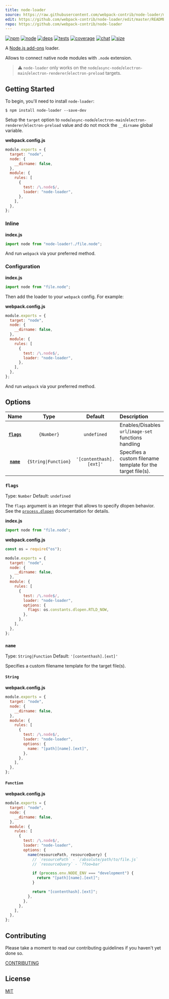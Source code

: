 ```yaml
---
title: node-loader
source: https://raw.githubusercontent.com/webpack-contrib/node-loader/master/README.md
edit: https://github.com/webpack-contrib/node-loader/edit/master/README.md
repo: https://github.com/webpack-contrib/node-loader
---
```



[![npm][npm]][npm-url]
[![node][node]][node-url]
[![deps][deps]][deps-url]
[![tests][tests]][tests-url]
[![coverage][cover]][cover-url]
[![chat][chat]][chat-url]
[![size][size]][size-url]



A [Node.js add-ons](https://nodejs.org/dist/latest/docs/api/addons.html) loader.

Allows to connect native node modules with `.node` extension.

> ⚠ `node-loader` only works on the `node`/`async-node`/`electron-main`/`electron-renderer`/`electron-preload` targets.

## Getting Started

To begin, you'll need to install `node-loader`:

```console
$ npm install node-loader --save-dev
```

Setup the `target` option to `node`/`async-node`/`electron-main`/`electron-renderer`/`electron-preload` value and do not mock the `__dirname` global variable.

**webpack.config.js**

```js
module.exports = {
  target: "node",
  node: {
    __dirname: false,
  },
  module: {
    rules: [
      {
        test: /\.node$/,
        loader: "node-loader",
      },
    ],
  },
};
```

### Inline

**index.js**

```js
import node from "node-loader!./file.node";
```

And run `webpack` via your preferred method.

### Configuration

**index.js**

```js
import node from "file.node";
```

Then add the loader to your `webpack` config. For example:

**webpack.config.js**

```js
module.exports = {
  target: "node",
  node: {
    __dirname: false,
  },
  module: {
    rules: [
      {
        test: /\.node$/,
        loader: "node-loader",
      },
    ],
  },
};
```

And run `webpack` via your preferred method.

## Options

|         Name          |         Type         |         Default         | Description                                                  |
| :-------------------: | :------------------: | :---------------------: | :----------------------------------------------------------- |
| **[`flags`](#flags)** |      `{Number}`      |       `undefined`       | Enables/Disables `url`/`image-set` functions handling        |
|  **[`name`](#name)**  | `{String\|Function}` | `'[contenthash].[ext]'` | Specifies a custom filename template for the target file(s). |

### `flags`

Type: `Number`
Default: `undefined`

The `flags` argument is an integer that allows to specify dlopen behavior.
See the [`process.dlopen`](https://nodejs.org/api/process.html#process_process_dlopen_module_filename_flags) documentation for details.

**index.js**

```js
import node from "file.node";
```

**webpack.config.js**

```js
const os = require("os");

module.exports = {
  target: "node",
  node: {
    __dirname: false,
  },
  module: {
    rules: [
      {
        test: /\.node$/,
        loader: "node-loader",
        options: {
          flags: os.constants.dlopen.RTLD_NOW,
        },
      },
    ],
  },
};
```

### `name`

Type: `String|Function`
Default: `'[contenthash].[ext]'`

Specifies a custom filename template for the target file(s).

#### `String`

**webpack.config.js**

```js
module.exports = {
  target: "node",
  node: {
    __dirname: false,
  },
  module: {
    rules: [
      {
        test: /\.node$/,
        loader: "node-loader",
        options: {
          name: "[path][name].[ext]",
        },
      },
    ],
  },
};
```

#### `Function`

**webpack.config.js**

```js
module.exports = {
  target: "node",
  node: {
    __dirname: false,
  },
  module: {
    rules: [
      {
        test: /\.node$/,
        loader: "node-loader",
        options: {
          name(resourcePath, resourceQuery) {
            // `resourcePath` - `/absolute/path/to/file.js`
            // `resourceQuery` - `?foo=bar`

            if (process.env.NODE_ENV === "development") {
              return "[path][name].[ext]";
            }

            return "[contenthash].[ext]";
          },
        },
      },
    ],
  },
};
```

## Contributing

Please take a moment to read our contributing guidelines if you haven't yet done so.

[CONTRIBUTING](https://github.com/webpack-contrib/node-loader/blob/master/.github/CONTRIBUTING.md)

## License

[MIT](https://github.com/webpack-contrib/node-loader/blob/master/LICENSE)

[npm]: https://img.shields.io/npm/v/node-loader.svg
[npm-url]: https://npmjs.com/package/node-loader
[node]: https://img.shields.io/node/v/node-loader.svg
[node-url]: https://nodejs.org
[deps]: https://david-dm.org/webpack-contrib/node-loader.svg
[deps-url]: https://david-dm.org/webpack-contrib/node-loader
[tests]: https://github.com/webpack-contrib/node-loader/workflows/node-loader/badge.svg
[tests-url]: https://github.com/webpack-contrib/node-loader/actions
[cover]: https://codecov.io/gh/webpack-contrib/node-loader/branch/master/graph/badge.svg
[cover-url]: https://codecov.io/gh/webpack-contrib/node-loader
[chat]: https://badges.gitter.im/webpack/webpack.svg
[chat-url]: https://gitter.im/webpack/webpack
[size]: https://packagephobia.now.sh/badge?p=node-loader
[size-url]: https://packagephobia.now.sh/result?p=node-loader
